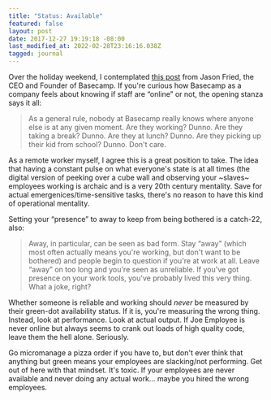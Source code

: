 ```yaml
---
title: "Status: Available"
featured: false
layout: post
date: 2017-12-27 19:19:18 -08:00
last_modified_at: 2022-02-28T23:16:16.038Z
tagged: journal
---
```


Over the holiday weekend, I contemplated [this post](https://m.signalvnoise.com/the-presence-prison-4c776292c8d2) from Jason Fried, the CEO and Founder of Basecamp. If you're curious how Basecamp as a company feels about knowing if staff are “online” or not, the opening stanza says it all:

> As a general rule, nobody at Basecamp really knows where anyone else is at any given moment. Are they working? Dunno. Are they taking a break? Dunno. Are they at lunch? Dunno. Are they picking up their kid from school? Dunno. Don't care.

As a remote worker myself, I agree this is a great position to take. The idea that having a constant pulse on what everyone's state is at all times (the digital version of peeking over a cube wall and observing your ~slaves~ employees working is archaic and is a very 20th century mentality. Save for actual emergenices/time-sensitive tasks, there's no reason to have this kind of operational mentality.

Setting your “presence” to away to keep from being bothered is a catch-22, also:

> Away, in particular, can be seen as bad form. Stay “away” (which most often actually means you're working, but don't want to be bothered) and people begin to question if you're at work at all. Leave “away” on too long and you're seen as unreliable. If you've got presence on your work tools, you've probably lived this very thing. What a joke, right?

Whether someone is reliable and working should _never_ be measured by their green-dot availability status. If it is, you're measuring the wrong thing. Instead, look at performance. Look at actual output. If Joe Employee is never online but always seems to crank out loads of high quality code, leave them the hell alone. Seriously.

Go micromanage a pizza order if you have to, but don't ever think that anything but green means your employees are slacking/not performing. Get out of here with that mindset. It's toxic. If your employees are never available and never doing any actual work… maybe you hired the wrong employees.

